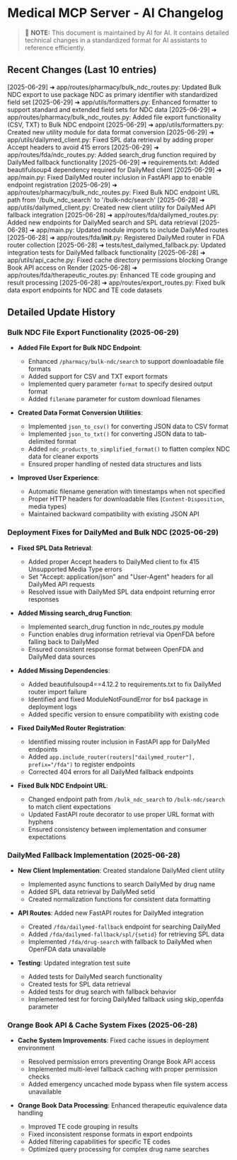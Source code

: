 # Medical MCP Server - AI Changelog

> 📝 **NOTE:** This document is maintained by AI for AI. It contains detailed technical changes in a standardized format for AI assistants to reference efficiently.

## Recent Changes (Last 10 entries)

[2025-06-29] ➜ app/routes/pharmacy/bulk_ndc_routes.py: Updated Bulk NDC export to use package NDC as primary identifier with standardized field set
[2025-06-29] ➜ app/utils/formatters.py: Enhanced formatter to support standard and extended field sets for NDC data
[2025-06-29] ➜ app/routes/pharmacy/bulk_ndc_routes.py: Added file export functionality (CSV, TXT) to Bulk NDC endpoint
[2025-06-29] ➜ app/utils/formatters.py: Created new utility module for data format conversion
[2025-06-29] ➜ app/utils/dailymed_client.py: Fixed SPL data retrieval by adding proper Accept headers to avoid 415 errors
[2025-06-29] ➜ app/routes/fda/ndc_routes.py: Added search_drug function required by DailyMed fallback functionality
[2025-06-29] ➜ requirements.txt: Added beautifulsoup4 dependency required for DailyMed client
[2025-06-29] ➜ app/main.py: Fixed DailyMed router inclusion in FastAPI app to enable endpoint registration
[2025-06-29] ➜ app/routes/pharmacy/bulk_ndc_routes.py: Fixed Bulk NDC endpoint URL path from '/bulk_ndc_search' to '/bulk-ndc/search'
[2025-06-28] ➜ app/utils/dailymed_client.py: Created new client utility for DailyMed API fallback integration
[2025-06-28] ➜ app/routes/fda/dailymed_routes.py: Added new endpoints for DailyMed search and SPL data retrieval
[2025-06-28] ➜ app/main.py: Updated module imports to include DailyMed routes
[2025-06-28] ➜ app/routes/fda/__init__.py: Registered DailyMed router in FDA router collection
[2025-06-28] ➜ tests/test_dailymed_fallback.py: Updated integration tests for DailyMed fallback functionality
[2025-06-28] ➜ app/utils/api_cache.py: Fixed cache directory permissions blocking Orange Book API access on Render
[2025-06-28] ➜ app/routes/fda/therapeutic_routes.py: Enhanced TE code grouping and result processing
[2025-06-28] ➜ app/routes/export_routes.py: Fixed bulk data export endpoints for NDC and TE code datasets

## Detailed Update History

### Bulk NDC File Export Functionality (2025-06-29)

- **Added File Export for Bulk NDC Endpoint**:
  - Enhanced `/pharmacy/bulk-ndc/search` to support downloadable file formats
  - Added support for CSV and TXT export formats
  - Implemented query parameter `format` to specify desired output format
  - Added `filename` parameter for custom download filenames

- **Created Data Format Conversion Utilities**:
  - Implemented `json_to_csv()` for converting JSON data to CSV format
  - Implemented `json_to_txt()` for converting JSON data to tab-delimited format
  - Added `ndc_products_to_simplified_format()` to flatten complex NDC data for cleaner exports
  - Ensured proper handling of nested data structures and lists

- **Improved User Experience**:
  - Automatic filename generation with timestamps when not specified
  - Proper HTTP headers for downloadable files (`Content-Disposition`, media types)
  - Maintained backward compatibility with existing JSON API

### Deployment Fixes for DailyMed and Bulk NDC (2025-06-29)

- **Fixed SPL Data Retrieval**:
  - Added proper Accept headers to DailyMed client to fix 415 Unsupported Media Type errors
  - Set "Accept: application/json" and "User-Agent" headers for all DailyMed API requests
  - Resolved issue with DailyMed SPL data endpoint returning error responses

- **Added Missing search_drug Function**:
  - Implemented search_drug function in ndc_routes.py module
  - Function enables drug information retrieval via OpenFDA before falling back to DailyMed
  - Ensured consistent response format between OpenFDA and DailyMed data sources

- **Added Missing Dependencies**:
  - Added beautifulsoup4==4.12.2 to requirements.txt to fix DailyMed router import failure
  - Identified and fixed ModuleNotFoundError for bs4 package in deployment logs
  - Added specific version to ensure compatibility with existing code

- **Fixed DailyMed Router Registration**:
  - Identified missing router inclusion in FastAPI app for DailyMed endpoints
  - Added `app.include_router(routers["dailymed_router"], prefix="/fda")` to register endpoints
  - Corrected 404 errors for all DailyMed fallback endpoints

- **Fixed Bulk NDC Endpoint URL**:
  - Changed endpoint path from `/bulk_ndc_search` to `/bulk-ndc/search` to match client expectations
  - Updated FastAPI route decorator to use proper URL format with hyphens
  - Ensured consistency between implementation and consumer expectations

### DailyMed Fallback Implementation (2025-06-28)

- **New Client Implementation**: Created standalone DailyMed client utility
  - Implemented async functions to search DailyMed by drug name
  - Added SPL data retrieval by DailyMed setid
  - Created normalization functions for consistent data formatting

- **API Routes**: Added new FastAPI routes for DailyMed integration
  - Created `/fda/dailymed-fallback` endpoint for searching DailyMed
  - Added `/fda/dailymed-fallback/spl/{setid}` for retrieving SPL data
  - Implemented `/fda/drug-search` with fallback to DailyMed when OpenFDA data unavailable

- **Testing**: Updated integration test suite
  - Added tests for DailyMed search functionality
  - Created tests for SPL data retrieval
  - Added tests for drug search with fallback behavior
  - Implemented test for forcing DailyMed fallback using skip_openfda parameter

### Orange Book API & Cache System Fixes (2025-06-28)

- **Cache System Improvements**: Fixed cache issues in deployment environment
  - Resolved permission errors preventing Orange Book API access
  - Implemented multi-level fallback caching with proper permission checks
  - Added emergency uncached mode bypass when file system access unavailable

- **Orange Book Data Processing**: Enhanced therapeutic equivalence data handling
  - Improved TE code grouping in results
  - Fixed inconsistent response formats in export endpoints
  - Added filtering capabilities for specific TE codes
  - Optimized query processing for complex drug name searches
